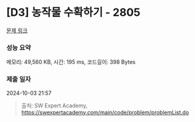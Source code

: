 # [D3] 농작물 수확하기 - 2805 

[문제 링크](https://swexpertacademy.com/main/code/problem/problemDetail.do?contestProbId=AV7GLXqKAWYDFAXB) 

### 성능 요약

메모리: 49,560 KB, 시간: 195 ms, 코드길이: 398 Bytes

### 제출 일자

2024-10-03 21:57



> 출처: SW Expert Academy, https://swexpertacademy.com/main/code/problem/problemList.do